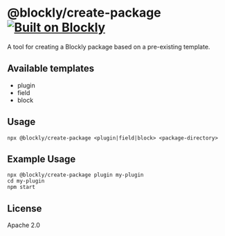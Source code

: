 # @blockly/create-package [![Built on Blockly](https://tinyurl.com/built-on-blockly)](https://github.com/google/blockly)

A tool for creating a Blockly package based on a pre-existing template.

## Available templates
- plugin
- field
- block

## Usage

```
npx @blockly/create-package <plugin|field|block> <package-directory>
```

## Example Usage

```
npx @blockly/create-package plugin my-plugin
cd my-plugin
npm start
```

## License

Apache 2.0
